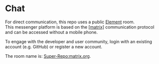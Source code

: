 # Chat

For direct communication, this repo uses a public [Element](https://element.io/) room. <br>
This messenger platform is based on the [[matrix]](https://en.wikipedia.org/wiki/Matrix_(protocol))
communication protocol and can be accessed without a mobile phone.

To engage with the developer and user community, login with an existing account
(e.g. GitHub) or register a new account.

The room name is:
[Super-Repo:matrix.org](https://app.element.io/#/room/#super-repo:matrix.org). <br>
